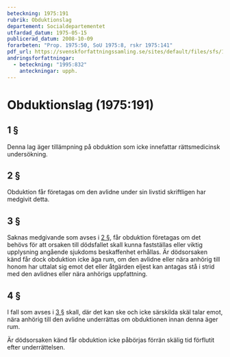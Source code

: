 ```yaml
---
beteckning: 1975:191
rubrik: Obduktionslag
departement: Socialdepartementet
utfardad_datum: 1975-05-15
publicerad_datum: 2008-10-09
forarbeten: "Prop. 1975:50, SoU 1975:8, rskr 1975:141"
pdf_url: https://svenskforfattningssamling.se/sites/default/files/sfs/1975-05/SFS1975-191.pdf
andringsforfattningar:
  - beteckning: "1995:832"
    anteckningar: upph.
---
```


# Obduktionslag (1975:191)

## 1 §

Denna lag äger tillämpning på obduktion som icke innefattar rättsmedicinsk undersökning.

## 2 §

Obduktion får företagas om den avlidne under sin livstid skriftligen har medgivit detta.

## 3 §

Saknas medgivande som avses i [2 §](#2), får obduktion företagas om det behövs för att orsaken till dödsfallet skall kunna fastställas eller viktig upplysning angående sjukdoms beskaffenhet erhållas. Är dödsorsaken känd får dock obduktion icke äga rum, om den avlidne eller nära anhörig till honom har uttalat sig emot det eller åtgärden eljest kan antagas stå i strid med den avlidnes eller nära anhörigs uppfattning.

## 4 §

I fall som avses i [3 §](#3) skall, där det kan ske och icke särskilda skäl talar emot, nära anhörig till den avlidne underrättas om obduktionen innan denna äger rum.

Är dödsorsaken känd får obduktion icke påbörjas förrän skälig tid förflutit efter underrättelsen.